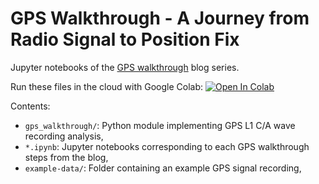 # GPS Walkthrough - A Journey from Radio Signal to Position Fix

Jupyter notebooks of the [GPS walkthrough](https://mu2718.github.io/posts/gps/) blog series.

Run these files in the cloud with Google Colab:
[![Open In Colab](https://colab.research.google.com/assets/colab-badge.svg)](https://colab.research.google.com/github/mu2718/gps-walkthrough/)

Contents:
- `gps_walkthrough/`: Python module implementing GPS L1 C/A wave recording analysis,
- `*.ipynb`: Jupyter notebooks corresponding to each GPS walkthrough steps from the blog,
- `example-data/`: Folder containing an example GPS signal recording,
